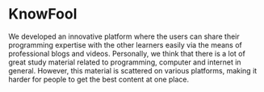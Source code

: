 # KnowFool
We developed an innovative platform where the users can share their programming expertise with the other learners easily via the means of professional blogs and videos. Personally, we think that there is a lot of great study material related to programming, computer and internet in general. However, this material is scattered on various platforms, making it harder for people to get the best content at one place.
